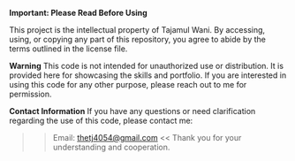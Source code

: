 
**Important: Please Read Before Using**

This project is the intellectual property of Tajamul Wani. By accessing, using, or copying any part of this repository, you agree to abide by the terms outlined in the license file.

**Warning**
This code is not intended for unauthorized use or distribution. It is provided here for showcasing the skills and portfolio. If you are interested in using this code for any other purpose, please reach out to me for permission.

**Contact Information**
If you have any questions or need clarification regarding the use of this code, please contact me:

>> Email: thetj4054@gmail.com  <<
Thank you for your understanding and cooperation.
